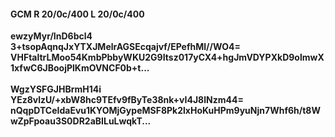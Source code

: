 #### GCM R 20/0c/400 L 20/0c/400
**ewzyMyr/InD6bcl4**<br/>**3+tsopAqnqJxYTXJMelrAGSEcqajvf/EPefhMl//WO4=**<br/>**VHFtaltrLMoo54KmbPbbyWKU2G9Itsz017yCX4+hgJmVDYPXkD9olmwX1xfwC6JBoojPlKmOVNCF0b+t...**<br/><br/>
**WgzYSFGJHBrmH14i**<br/>**YEz8vlzU/+xbW8hc9TEfv9fByTe38nk+vI4J8lNzm44=**<br/>**nQqpDTCeIdaEvu1KYOMjGypeMSF8Pk2lxHoKuHPm9yuNjn7Whf6h/t8WwZpFpoau3S0DR2aBILuLwqkT...**